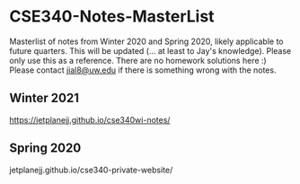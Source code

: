 # CSE340-Notes-MasterList
Masterlist of notes from Winter 2020 and Spring 2020, likely applicable to future quarters. This will be updated (... at least to Jay's knowledge). Please only use this as a reference. There are no homework solutions here :)
Please contact jial8@uw.edu if there is something wrong with the notes.

## Winter 2021
https://jetplanejj.github.io/cse340wi-notes/

## Spring 2020
jetplanejj.github.io/cse340-private-website/



